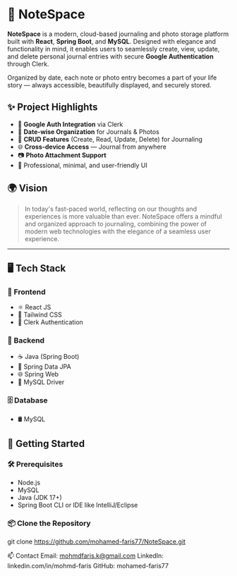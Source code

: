 # 📝 NoteSpace

**NoteSpace** is a modern, cloud-based journaling and photo storage platform built with **React**, **Spring Boot**, and **MySQL**. Designed with elegance and functionality in mind, it enables users to seamlessly create, view, update, and delete personal journal entries with secure **Google Authentication** through Clerk.

Organized by date, each note or photo entry becomes a part of your life story — always accessible, beautifully displayed, and securely stored.

## ✨ Project Highlights

- 🔐 **Google Auth Integration** via Clerk
- 📅 **Date-wise Organization** for Journals & Photos
- 📓 **CRUD Features** (Create, Read, Update, Delete) for Journaling
- 🌐 **Cross-device Access** — Journal from anywhere
- 📷 **Photo Attachment Support**
- 🧘 Professional, minimal, and user-friendly UI

## 🌍 Vision

> In today's fast-paced world, reflecting on our thoughts and experiences is more valuable than ever. NoteSpace offers a mindful and organized approach to journaling, combining the power of modern web technologies with the elegance of a seamless user experience.

---

## 🖥️ Tech Stack

### 🔹 Frontend
- ⚛️ React JS
- 🎨 Tailwind CSS
- 🔐 Clerk Authentication

### 🔸 Backend
- ☕ Java (Spring Boot)
- 🧩 Spring Data JPA
- 🌐 Spring Web
- 🐬 MySQL Driver

### 🗄️ Database
- 🛢️ MySQL

## 🚀 Getting Started

### 🛠️ Prerequisites

- Node.js
- MySQL
- Java (JDK 17+)
- Spring Boot CLI or IDE like IntelliJ/Eclipse

### 📦 Clone the Repository
git clone https://github.com/mohamed-faris77/NoteSpace.git

📫 Contact
Email: mohmdfaris.k@gmail.com
LinkedIn: linkedin.com/in/mohmd-faris
GitHub: mohamed-faris77
